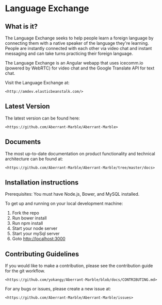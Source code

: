 # Language Exchange

## What is it?

The Language Exchange seeks to help people learn a foreign language by connecting them with a native speaker of the language they're learning. People are instantly connected with each other via video chat and instant messaging and can take turns practicing their foreign language.

The Language Exchange is an Angular webapp that uses icecomm.io (powered by WebRTC) for video chat and the Google Translate API for text chat.

Visit the Language Exchange at:
```
<http://amdev.elasticbeanstalk.com/>
```

## Latest Version

The latest version can be found here:
```
<https://github.com/Aberrant-Marble/Aberrant-Marble>
```

## Documents

The most up-to-date documentation on product functionality and technical architecture can be found at:
```
<https://github.com/Aberrant-Marble/Aberrant-Marble/tree/master/docs>
```

## Installation instructions

Prerequisites: You must have Node.js, Bower, and MySQL installed.

To get up and running on your local development machine:
1. Fork the repo
1. Run bower install
1. Run npm install
1. Start your node server
1. Start your mySql server
1. Goto <http://localhost:3000>

## Contributing Guidelines

If you would like to make a contribution, please see the contribution guide for the git workflow.
```
<https://github.com/yokangy/Aberrant-Marble/blob/docs/CONTRIBUTING.md>
```
For any bugs or issues, please create a new issue at:
```
<https://github.com/Aberrant-Marble/Aberrant-Marble/issues>
```
